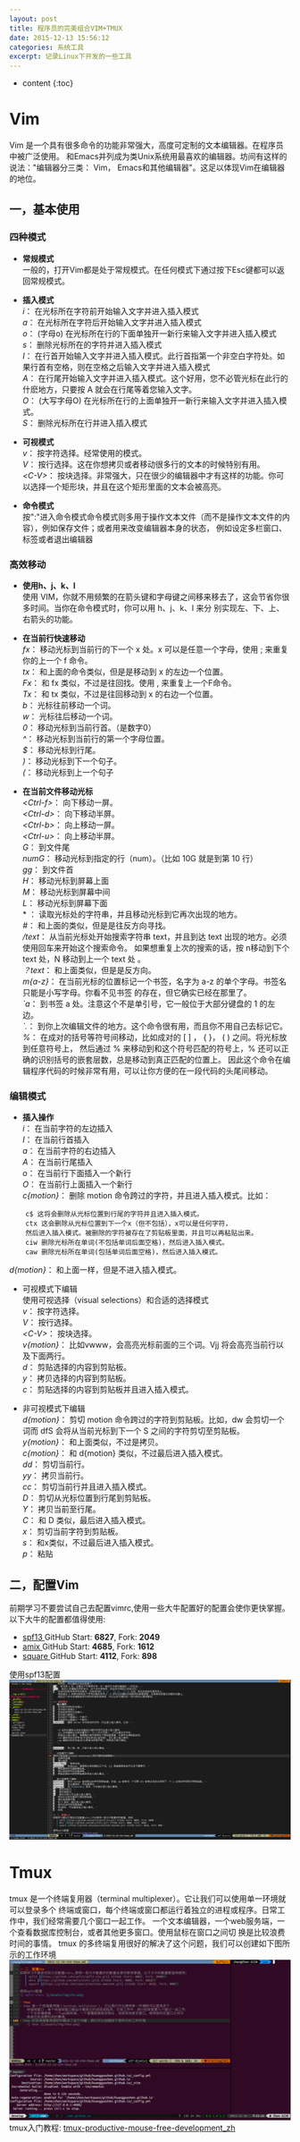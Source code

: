 ```yaml
---
layout: post
title: 程序员的完美组合VIM+TMUX
date: 2015-12-13 15:56:12
categories: 系统工具
excerpt: 记录Linux下开发的一些工具
---
```


* content
{:toc}

# Vim
Vim 是一个具有很多命令的功能非常强大，高度可定制的文本编辑器。在程序员中被广泛使用。
和Emacs并列成为类Unix系统用最喜欢的编辑器。坊间有这样的说法："编辑器分三类：
Vim， Emacs和其他编辑器"。这足以体现Vim在编辑器的地位。

## 一，基本使用

### 四种模式
-  **常规模式**  
    一般的，打开Vim都是处于常规模式。在任何模式下通过按下Esc键都可以返回常规模式。

-  **插入模式**  
*i*： 在光标所在字符前开始输入文字并进入插入模式  
*a*： 在光标所在字符后开始输入文字并进入插入模式  
*o*： (字母o) 在光标所在行的下面单独开一新行来输入文字并进入插入模式  
*s*： 删除光标所在的字符并进入插入模式  
*I*： 在行首开始输入文字并进入插入模式。此行首指第一个非空白字符处。如果行首有空格，则在空格之后输入文字并进入插入模式  
*A*： 在行尾开始输入文字并进入插入模式。这个好用，您不必管光标在此行的什麽地方，只要按 A 就会在行尾等着您输入文字。  
*O*： (大写字母O) 在光标所在行的上面单独开一新行来输入文字并进入插入模式。  
*S*： 删除光标所在行并进入插入模式  

-  **可视模式**  
*v*： 按字符选择。经常使用的模式。  
*V*： 按行选择。这在你想拷贝或者移动很多行的文本的时候特别有用。  
*&lt;C-V&gt;*： 按块选择。非常强大，只在很少的编辑器中才有这样的功能。你可以选择一个矩形块，并且在这个矩形里面的文本会被高亮。  

-  **命令模式**  
    按":"进入命令模式命令模式则多用于操作文本文件（而不是操作文本文件的内容），例如保存文件；或者用来改变编辑器本身的状态，
    例如设定多栏窗口、标签或者退出编辑器

### 高效移动
-  **使用h、j、k、l**  
    使用 VIM，你就不用频繁的在箭头键和字母键之间移来移去了，这会节省你很多时间。当你在命令模式时，你可以用 h、j、k、l 来分
    别实现左、下、上、右箭头的功能。  

-  **在当前行快速移动**  
*fx*： 移动光标到当前行的下一个 x 处。x 可以是任意一个字母，使用 ; 来重复你的上一个 f 命令。  
*tx*： 和上面的命令类似，但是是移动到 x 的左边一个位置。  
*Fx*： 和 fx 类似，不过是往回找。使用 , 来重复上一个F命令。  
*Tx*： 和 tx 类似，不过是往回移动到 x 的右边一个位置。  
*b*： 光标往前移动一个词。  
*w*： 光标往后移动一个词。  
*0*： 移动光标到当前行首。（是数字0）  
*^*： 移动光标到当前行的第一个字母位置。  
*$*： 移动光标到行尾。  
*)*： 移动光标到下一个句子。  
*(*： 移动光标到上一个句子  

-  **在当前文件移动光标**  
*&lt;Ctrl-f&gt;*： 向下移动一屏。  
*&lt;Ctrl-d&gt;*： 向下移动半屏。  
*&lt;Ctrl-b&gt;*： 向上移动一屏。  
*&lt;Ctrl-u&gt;*： 向上移动半屏。  
*G*： 到文件尾  
*numG*： 移动光标到指定的行（num）。（比如 10G 就是到第 10 行）  
*gg*： 到文件首  
*H*： 移动光标到屏幕上面  
*M*： 移动光标到屏幕中间  
*L*： 移动光标到屏幕下面  
\* ： 读取光标处的字符串，并且移动光标到它再次出现的地方。  
*\#*： 和上面的类似，但是是往反方向寻找。  
*/text*： 从当前光标处开始搜索字符串 text，并且到达 text 出现的地方。必须使用回车来开始这个搜索命令。
    如果想重复上次的搜索的话，按 n移动到下个 text 处，N 移动到上一个 text 处 。  
*？text*： 和上面类似，但是是反方向。  
*m{a-z}*： 在当前光标的位置标记一个书签，名字为 a-z 的单个字母。书签名只能是小写字母。你看不见书签
    的存在，但它确实已经在那里了。  
*\`a*： 到书签 a 处。注意这个不是单引号，它一般位于大部分键盘的 1 的左边。  
*\`\.*： 到你上次编辑文件的地方。这个命令很有用，而且你不用自己去标记它。  
*%*： 在成对的括号等符号间移动，比如成对的 \[ \] ， \{ \}， \( \) 之间。将光标放到任意符号上，
    然后通过 % 来移动到和这个符号匹配的符号上，% 还可以正确的识别括号的嵌套层数，总是移动到真正匹配的位置上。
    因此这个命令在编辑程序代码的时候非常有用，可以让你方便的在一段代码的头尾间移动。  

### 编辑模式
-  **插入操作**  
*i*： 在当前字符的左边插入  
*I*： 在当前行首插入  
*a*： 在当前字符的右边插入  
*A*： 在当前行尾插入  
*o*： 在当前行下面插入一个新行  
*O*： 在当前行上面插入一个新行  
*c{motion}*： 删除 motion 命令跨过的字符，并且进入插入模式。比如：  

```
    c$ 这将会删除从光标位置到行尾的字符并且进入插入模式。
    ctx 这会删除从光标位置到下一个x（但不包括），x可以是任何字符，
    然后进入插入模式。被删除的字符被存在了剪贴板里面，并且可以再粘贴出来。
    ciw 删除光标所在单词(不包括单词后面空格)，然后进入插入模式。
    caw 删除光标所在单词(包括单词后面空格)，然后进入插入模式。
```  

*d{motion}*： 和上面一样，但是不进入插入模式。  

-  可视模式下编辑  
使用可视选择（visual selections）和合适的选择模式  
*v*： 按字符选择。  
*V*： 按行选择。  
*&lt;C-V&gt;*： 按块选择。  
*v{motion}*： 比如vwww，会高亮光标前面的三个词。Vjj 将会高亮当前行以及下面两行。  
*d*： 剪贴选择的内容到剪贴板。  
*y*： 拷贝选择的内容到剪贴板。  
*c*： 剪贴选择的内容到剪贴板并且进入插入模式。  

-  非可视模式下编辑  
*d{motion}*： 剪切 motion 命令跨过的字符到剪贴板。比如，dw 会剪切一个词而 dfS 
    会将从当前光标到下一个 S 之间的字符剪切至剪贴板。  
*y{motion}*： 和上面类似，不过是拷贝。  
*c{motion}*： 和 d\{motion\} 类似，不过最后进入插入模式。  
*dd*： 剪切当前行。  
*yy*： 拷贝当前行。  
*cc*： 剪切当前行并且进入插入模式。  
*D*： 剪切从光标位置到行尾到剪贴板。  
*Y*： 拷贝当前至行尾。  
*C*： 和 D 类似，最后进入插入模式。  
*x*： 剪切当前字符到剪贴板。  
*s*： 和x类似，不过最后进入插入模式。  
*p*： 粘贴

## 二，配置Vim
前期学习不要尝试自己去配置vimrc,使用一些大牛配置好的配置会使你更快掌握。以下大牛的配置都值得使用:

-  [ spf13 ](https://github.com/spf13/spf13-vim.git) GitHub Start: **6827**, Fork: **2049**  
-  [ amix ](https://github.com/amix/vimrc.git) GitHub Start: **4685**, Fork: **1612**  
-  [ square ](https://github.com/square/maximum-awesome.git) GitHub Start: **4112**, Fork: **898**  

使用spf13配置
![ spf13 vimrc ](/assets/img/vim.png)

# Tmux
tmux 是一个终端复用器（terminal multiplexer）。它让我们可以使用单一环境就可以登录多个
    终端或窗口，每个终端或窗口都运行着独立的进程或程序。日常工作中，我们经常需要几个窗口一起工作。
    一个文本编辑器，一个web服务端，一个查看数据库控制台，或者其他更多窗口。使用鼠标在窗口之间切
    换是比较浪费时间的事情。
tmux 的多终端复用很好的解决了这个问题，我们可以创建如下图所示的工作环境
    ![ tmux ](/assets/img/tmux.png)
tmux入门教程: [ tmux-productive-mouse-free-development_zh ](https://aquaregia.gitbooks.io/tmux-productive-mouse-free-development_zh/content/)
